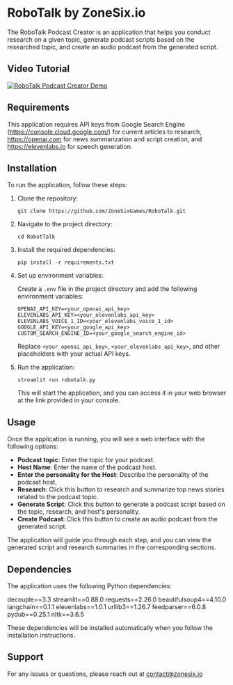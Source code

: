 # RoboTalk by ZoneSix.io

The RoboTalk Podcast Creator is an application that helps you conduct research on a given topic, generate podcast scripts based on the researched topic, and create an audio podcast from the generated script.

## Video Tutorial

[![RoboTalk Podcast Creator Demo](https://img.youtube.com/vi/kGj0dKr6H5o/0.jpg)](https://www.youtube.com/watch?v=kGj0dKr6H5o)

## Requirements

This application requires API keys from Google Search Engine (https://console.cloud.google.com/) for current articles to research, https://openai.com for news summarization and script creation, and https://elevenlabs.io for speech generation.

## Installation

To run the application, follow these steps:

1. Clone the repository:

   ```shell
   git clone https://github.com/ZoneSixGames/RoboTalk.git
   ```

2. Navigate to the project directory:

   ```shell
   cd RobotTalk
   ```

3. Install the required dependencies:

   ```shell
   pip install -r requirements.txt
   ```

4. Set up environment variables:

   Create a `.env` file in the project directory and add the following environment variables:

   ```shell
   OPENAI_API_KEY=<your_openai_api_key>
   ELEVENLABS_API_KEY=<your_elevenlabs_api_key>
   ELEVENLABS_VOICE_1_ID=<your_elevenlabs_voice_1_id>
   GOOGLE_API_KEY=<your_google_api_key>
   CUSTOM_SEARCH_ENGINE_ID=<your_google_search_engine_id>
   ```

   Replace `<your_openai_api_key>`, `<your_elevenlabs_api_key>`, and other placeholders with your actual API keys.

5. Run the application:

   ```shell
   streamlit run robotalk.py
   ```

   This will start the application, and you can access it in your web browser at the link provided in your console.

## Usage

Once the application is running, you will see a web interface with the following options:

- **Podcast topic**: Enter the topic for your podcast.
- **Host Name**: Enter the name of the podcast host.
- **Enter the personality for the Host**: Describe the personality of the podcast host.
- **Research**: Click this button to research and summarize top news stories related to the podcast topic.
- **Generate Script**: Click this button to generate a podcast script based on the topic, research, and host's personality.
- **Create Podcast**: Click this button to create an audio podcast from the generated script.

The application will guide you through each step, and you can view the generated script and research summaries in the corresponding sections.

## Dependencies

The application uses the following Python dependencies:

decouple==3.3
streamlit==0.88.0
requests==2.26.0
beautifulsoup4==4.10.0
langchain==0.1.1
elevenlabs==1.0.1
urllib3==1.26.7
feedparser==6.0.8
pydub==0.25.1
nltk==3.6.5

These dependencies will be installed automatically when you follow the installation instructions.

## Support

For any issues or questions, please reach out at contact@zonesix.io

